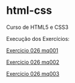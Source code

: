 # html-css
 Curso de HTML5 e CSS3

 Execução dos Exercícios:

 <a href="https://alessandroespinola.github.io/html-css/exercicios/ex026/mq001/"> Exercicio 026  mq001 </a>

<a href="https://alessandroespinola.github.io/html-css/exercicios/ex026/mq002/"> Exercicio 026  mq002 </a>

<a href="https://alessandroespinola.github.io/html-css/exercicios/ex026/mq003/"> Exercicio 026  mq003 </a>